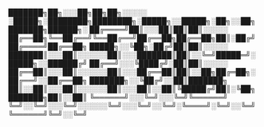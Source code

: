 
███████╗██╗░░░██╗██╗██╗░░░░░  ░█████╗░████████╗████████╗░█████╗░░█████╗░██╗░░██╗███████╗██████╗░
██╔════╝██║░░░██║██║██║░░░░░  ██╔══██╗╚══██╔══╝╚══██╔══╝██╔══██╗██╔══██╗██║░██╔╝██╔════╝██╔══██╗
█████╗░░╚██╗░██╔╝██║██║░░░░░  ███████║░░░██║░░░░░░██║░░░███████║██║░░╚═╝█████═╝░█████╗░░██████╔╝
██╔══╝░░░╚████╔╝░██║██║░░░░░  ██╔══██║░░░██║░░░░░░██║░░░██╔══██║██║░░██╗██╔═██╗░██╔══╝░░██╔══██╗
███████╗░░╚██╔╝░░██║███████╗  ██║░░██║░░░██║░░░░░░██║░░░██║░░██║╚█████╔╝██║░╚██╗███████╗██║░░██║
╚══════╝░░░╚═╝░░░╚═╝╚══════╝  ╚═╝░░╚═╝░░░╚═╝░░░░░░╚═╝░░░╚═╝░░╚═╝░╚════╝░╚═╝░░╚═╝╚══════╝╚═╝░░╚═╝
